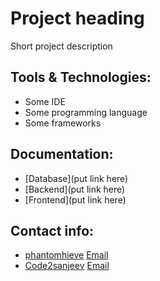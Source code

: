 # Project heading

Short project description

## Tools & Technologies:

- Some IDE
- Some programming language
- Some frameworks

## Documentation:

- [Database](put link here)
- [Backend](put link here)
- [Frontend](put link here)

## Contact info:

- [phantomhieve](https://github.com/phantomhieve)   [Email](mailto:khetanatulz@gmail.com)
- [Code2sanjeev](https://github.com/Code2sanjeev)   [Email](mailto:sanjeev22.m@gmail.com)
